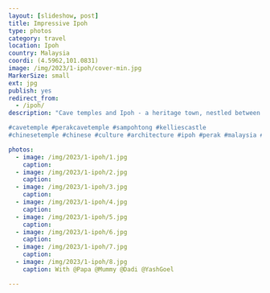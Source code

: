 ```yaml
---
layout: [slideshow, post]
title: Impressive Ipoh
type: photos
category: travel
location: Ipoh
country: Malaysia
coordi: (4.5962,101.0831)
image: /img/2023/1-ipoh/cover-min.jpg
MarkerSize: small
ext: jpg
publish: yes
redirect_from:  
  - /ipoh/       
description: "Cave temples and Ipoh - a heritage town, nestled between limestone cliffs . 

#cavetemple #perakcavetemple #sampohtong #kelliescastle 
#chinesetemple #chinese #culture #architecture #ipoh #perak #malaysia #trulyasia"

photos:
  - image: /img/2023/1-ipoh/1.jpg
    caption:
  - image: /img/2023/1-ipoh/2.jpg
    caption:
  - image: /img/2023/1-ipoh/3.jpg
    caption:
  - image: /img/2023/1-ipoh/4.jpg
    caption:
  - image: /img/2023/1-ipoh/5.jpg
    caption:
  - image: /img/2023/1-ipoh/6.jpg
    caption:
  - image: /img/2023/1-ipoh/7.jpg
    caption:
  - image: /img/2023/1-ipoh/8.jpg
    caption: With @Papa @Mummy @Dadi @YashGoel

---
```

